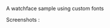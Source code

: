 A watchface sample using custom fonts

Screenshots : 
<p align="center">
  <img src="" />
  <img src="" />
</p>

